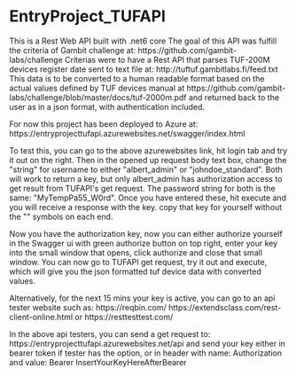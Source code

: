 # EntryProject_TUFAPI

<p>This is a Rest Web API built with .net6 core
The goal of this API was fulfill the criteria of Gambit challenge at:
https://github.com/gambit-labs/challenge Criterias were to have a Rest API that parses TUF-200M devices register date sent to text file at:
http://tuftuf.gambitlabs.fi/feed.txt This data is to be converted to a human readable format based on the actual values defined by TUF devices manual
at https://github.com/gambit-labs/challenge/blob/master/docs/tuf-2000m.pdf
and returned back to the user as in a json format, with authentication included. </p>


<p>For now this project has been deployed to Azure at: https://entryprojecttufapi.azurewebsites.net/swagger/index.html</p>
<p>To test this, you can go to the above azurewebsites link, hit login tab and try it out on the right. Then in the opened up request body text box,
change the "string" for username to either "albert_admin" or "johndoe_standard". Both will work to return a key, but only albert_admin has
authorization access to get result from TUFAPI's get request. The password string for both is the same: "MyTempPa55_W0rd". Once you have entered
these, hit execute and you will receive a response with the key. copy that key for yourself without the "" symbols on each end.</p>

<p>Now you have the authorization key, now you can either authorize yourself in the Swagger ui with green authorize button on top right, enter your key into the
small window that opens, click authorize and close that small window. You can now go to TUFAPI get request, try it out and execute, which will give you the json
formatted tuf device data with converted values.</p>

<p>Alternatively, for the next 15 mins your key is active, you can go to an api tester
website such as: https://reqbin.com/ https://extendsclass.com/rest-client-online.html or https://resttesttest.com/</p>
<p>In the above api testers, you can send a get request to: https://entryprojecttufapi.azurewebsites.net/api and send your key either in bearer token if
tester has the option, or in header with name: Authorization and value: Bearer InsertYourKeyHereAfterBearer</p>
